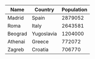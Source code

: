 | Name | Country | Population |
| ---- | ------- | ---------- |
| Madrid| Spain| 2879052 |
| Roma| Italy| 2643581 |
| Beograd| Yugoslavia| 1204000 |
| Athenai| Greece| 772072 |
| Zagreb| Croatia| 706770 |
